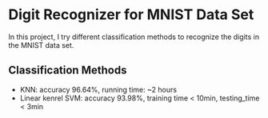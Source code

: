 <h1>Digit Recognizer for MNIST Data Set</h1>
In this project, I try different classification methods to recognize the digits in the MNIST data set.

<h2>Classification Methods</h2>
<ul>
<li>
KNN: accuracy 96.64%, running time: ~2 hours
</li>
<li>
Linear kenrel SVM: accuracy 93.98%, training time < 10min, testing_time < 3min
</li>
</ul>